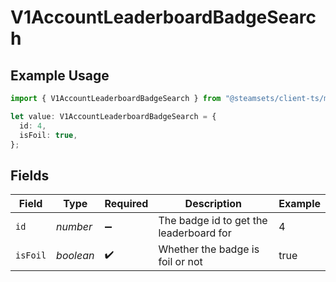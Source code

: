 # V1AccountLeaderboardBadgeSearch

## Example Usage

```typescript
import { V1AccountLeaderboardBadgeSearch } from "@steamsets/client-ts/models/components";

let value: V1AccountLeaderboardBadgeSearch = {
  id: 4,
  isFoil: true,
};
```

## Fields

| Field                                   | Type                                    | Required                                | Description                             | Example                                 |
| --------------------------------------- | --------------------------------------- | --------------------------------------- | --------------------------------------- | --------------------------------------- |
| `id`                                    | *number*                                | :heavy_minus_sign:                      | The badge id to get the leaderboard for | 4                                       |
| `isFoil`                                | *boolean*                               | :heavy_check_mark:                      | Whether the badge is foil or not        | true                                    |